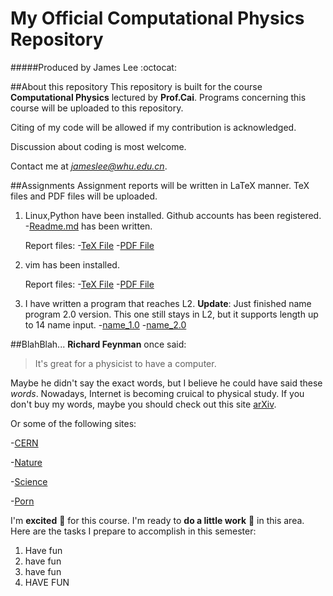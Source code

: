 # My Official Computational Physics Repository
#####Produced by James Lee :octocat:

##About this repository
This repository is built for the course **Computational Physics** lectured by **Prof.Cai**.
Programs concerning this course will be uploaded to this repository.

Citing of my code will be allowed if my contribution is acknowledged.

Discussion about coding is most welcome. 

Contact me at *jameslee@whu.edu.cn*.

##Assignments
Assignment reports will be written in LaTeX manner. TeX files and PDF files will be uploaded.

1. Linux,Python have been installed. Github accounts has been registered. -[Readme.md](https://github.com/jamesofey/computationalphysics_N2013301020164/edit/master/README.md) has been written. 
   
   Report files: 
   -[TeX File](https://github.com/jamesofey/computationalphysics_N2013301020164/blob/master/Report_1.tex)
   -[PDF File](https://github.com/jamesofey/computationalphysics_N2013301020164/blob/master/Report_1.pdf)
2. vim has been installed.
 
   Report files:
   -[TeX File](https://github.com/jamesofey/computationalphysics_N2013301020164/blob/master/Report_2.tex)
   -[PDF File](https://github.com/jamesofey/computationalphysics_N2013301020164/blob/master/Report_2.pdf)
3. I have written a program that reaches L2.
    **Update**: Just finished name program 2.0 version. This one still stays in L2, but it supports length up to 14 name input.
   -[name_1.0](https://github.com/jamesofey/computationalphysics_N2013301020164/blob/master/name_1.0.py)
   -[name_2.0](https://github.com/jamesofey/computationalphysics_N2013301020164/blob/master/name_2.0.py)

##BlahBlah...
**Richard Feynman** once said:
>It's great for a physicist to have a computer.

Maybe he didn't say the exact words, but I believe he could have said these *words*.
Nowadays, Internet is becoming cruical to physical study.
If you don't buy my words, maybe you should check out this site [arXiv](http://arxiv.org/).

Or some of the following sites:

-[CERN](http://home.cern/)

-[Nature](http://www.nature.com/index.html)

-[Science](http://www.sciencemag.org/)

-[Porn](http://journals.aps.org/about)

I'm **excited** :frog: for this course. I'm ready to **do a little work** :frog: in this area.
Here are the tasks I prepare to accomplish in this semester:

1. Have fun
  1. have fun
  2. have fun
2. HAVE FUN
